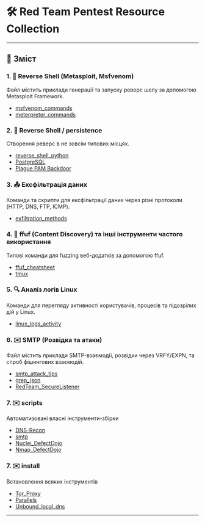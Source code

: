 # 🛠️ Red Team Pentest Resource Collection

---

## 📁 Зміст

### 1. 🎯 Reverse Shell (Metasploit, Msfvenom)
Файл містить приклади генерації та запуску реверс шелу за допомогою Metasploit Framework.
- [msfvenom_commands](https://github.com/Zavada-Nazarii/usefulCommands/blob/master/msfvenom_commands_uk.md)
- [meterpreter_commands](https://github.com/Zavada-Nazarii/usefulCommands/blob/master/meterpreter_commands_uk.md)

### 2. 🐍 Reverse Shell / persistence
Створення реверс в не зовсім типових місцях.
- [reverse_shell_python](https://github.com/Zavada-Nazarii/usefulCommands/blob/master/python_attack_vectors_uk.md)
- [PostgreSQL](https://github.com/Zavada-Nazarii/usefulCommands/blob/master/PostgreSQL_rce_reverse_shell.md)
- [Plague PAM Backdoor](https://github.com/Zavada-Nazarii/usefulCommands/blob/master/plague_pam_backdoor_analysis.md)

### 3. 📤 Ексфільтрація даних
Команди та скрипти для ексфільтрації даних через різні протоколи (HTTP, DNS, FTP, ICMP).
- [exfiltration_methods](https://github.com/Zavada-Nazarii/usefulCommands/blob/master/exfiltration_cheatsheet.md)

### 4. 🚀 ffuf (Content Discovery) та інші інструменти частого використання
Типові команди для fuzzing веб-додатків за допомогою ffuf.
- [ffuf_cheatsheet](https://github.com/Zavada-Nazarii/usefulCommands/blob/master/ffuf_commands_uk.md)
- [tmux](https://github.com/Zavada-Nazarii/usefulCommands/blob/master/tmux_README.md)

### 5. 🔍 Аналіз логів Linux
Команди для перегляду активності користувачів, процесів та підозрілих дій у Linux.
- [linux_logs_activity](https://github.com/Zavada-Nazarii/usefulCommands/blob/master/Linux_Security_Monitoring_README.md)

### 6. ✉️ SMTP (Розвідка та атаки)
Файл містить приклади SMTP-взаємодії, розвідки через VRFY/EXPN, та спроб фішингових взаємодій.
- [smtp_attack_tips](https://github.com/Zavada-Nazarii/usefulCommands/blob/master/SMTP_Pentesting_README.md)
- [grep_json](https://github.com/Zavada-Nazarii/usefulCommands/blob/master/README_mail_extract.md)
- [RedTeam_SecureListener](https://github.com/Zavada-Nazarii/usefulCommands/blob/master/RedTeam_SecureListener.md)

### 7. ✉️ scripts
Автоматизовані власні інструменти-збірки
- [DNS-Recon](https://github.com/Zavada-Nazarii/usefulCommands/tree/master/scripts/DNS-Recon)
- [smtp](https://github.com/Zavada-Nazarii/usefulCommands/tree/master/scripts/smtp)
- [Nuclei_DefectDojo](https://github.com/Zavada-Nazarii/Nuclei_DefectDojo)
- [Nmap_DefectDojo](https://github.com/Zavada-Nazarii/Nmap_DefectDojo)

### 7. ✉️ install
Встановлення всяких інструментів
- [Tor_Proxy](https://github.com/Zavada-Nazarii/install/blob/master/Tor_Proxy.md)
- [Parallels](https://github.com/Zavada-Nazarii/install/blob/master/manually_install_Parallels.md)
- [Unbound_local_dns](https://github.com/Zavada-Nazarii/install/blob/master/readme_unbound_local_dns.md)
---
